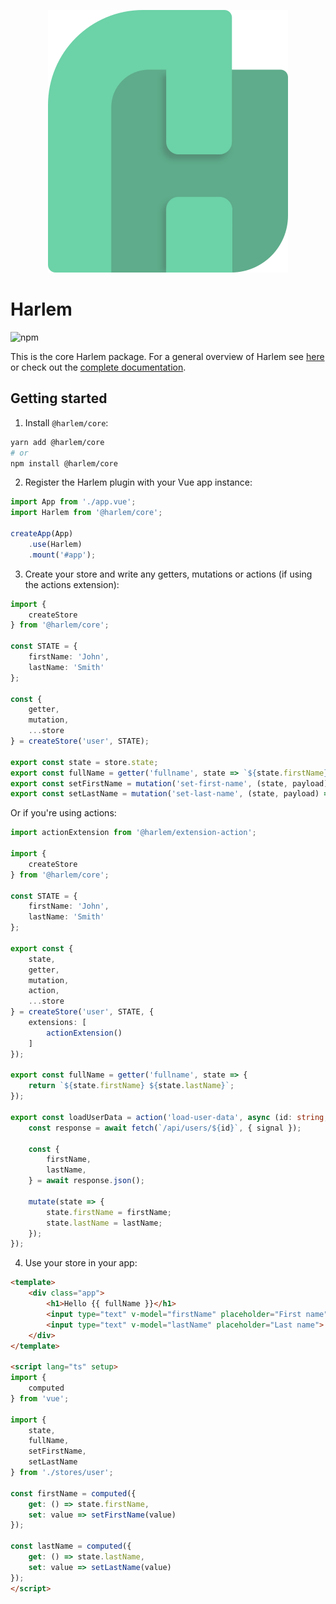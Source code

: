 <p align="center">
    <a href="https://harlemjs.com">
        <img src="https://raw.githubusercontent.com/andrewcourtice/harlem/main/docs/src/.vuepress/public/assets/images/logo-192.svg" alt="Harlem"/>
    </a>
</p>

# Harlem

![npm](https://img.shields.io/npm/v/@harlem/core)

This is the core Harlem package. For a general overview of Harlem see [here](https://github.com/andrewcourtice/harlem) or check out the [complete documentation](https://harlemjs.com/).


## Getting started

1. Install `@harlem/core`:
```bash
yarn add @harlem/core
# or
npm install @harlem/core
```

2. Register the Harlem plugin with your Vue app instance:
```typescript
import App from './app.vue';
import Harlem from '@harlem/core';

createApp(App)
    .use(Harlem)
    .mount('#app');
```

3. Create your store and write any getters, mutations or actions (if using the actions extension):
```typescript
import {
    createStore
} from '@harlem/core';

const STATE = {
    firstName: 'John',
    lastName: 'Smith'
};

const {
    getter,
    mutation,
    ...store
} = createStore('user', STATE);

export const state = store.state;
export const fullName = getter('fullname', state => `${state.firstName} ${state.lastName}`);
export const setFirstName = mutation('set-first-name', (state, payload) => state.firstName = payload);
export const setLastName = mutation('set-last-name', (state, payload) => state.lastName = payload);
```

Or if you're using actions:

```typescript
import actionExtension from '@harlem/extension-action';

import {
    createStore
} from '@harlem/core';

const STATE = {
    firstName: 'John',
    lastName: 'Smith'
};

export const {
    state,
    getter,
    mutation,
    action,
    ...store
} = createStore('user', STATE, {
    extensions: [
        actionExtension()
    ]
});

export const fullName = getter('fullname', state => {
    return `${state.firstName} ${state.lastName}`;
});

export const loadUserData = action('load-user-data', async (id: string, mutate, { signal }) => {
    const response = await fetch(`/api/users/${id}`, { signal });

    const {
        firstName,
        lastName,
    } = await response.json();

    mutate(state => {
        state.firstName = firstName;
        state.lastName = lastName;
    });
});
```

4. Use your store in your app:
```html
<template>
    <div class="app">
        <h1>Hello {{ fullName }}</h1>
        <input type="text" v-model="firstName" placeholder="First name">
        <input type="text" v-model="lastName" placeholder="Last name">
    </div>
</template>

<script lang="ts" setup>
import {
    computed
} from 'vue';

import {
    state,
    fullName,
    setFirstName,
    setLastName
} from './stores/user';

const firstName = computed({
    get: () => state.firstName,
    set: value => setFirstName(value)
});

const lastName = computed({
    get: () => state.lastName,
    set: value => setLastName(value)
});
</script>
```